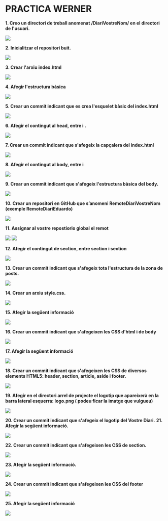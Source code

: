 # PRACTICA WERNER #

**1. Creo un directori de treball anomenat /DiariVostreNom/ en el directori de l'usuari.**

![](images/2.png)

**2. Inicialitzar el repositori buit.**

![](images/3.png)

**3. Crear l'arxiu index.html**

![](images/4.png)

**4. Afegir l'estructura bàsica**

![](images/5.png)

**5. Crear un commit indicant que es crea l'esquelet bàsic del index.html**

![](images/6.png)


**6. Afegir el contingut al head, entre <head> i </head>.**

![](images/7.png)

**7. Crear un commit indicant que s'afegeix la capçalera del index.html**

![](images/8.png)


**8. Afegir el contingut al body, entre <body> i </body>**

![](images/9.png)

**9. Crear un commit indicant que s'afegeix l'estructura bàsica del body.**

![](images/10.png)

**10. Crear un repositori en GitHub que s’anomeni RemoteDiariVostreNom (exemple RemoteDiariEduardo)**

![](images/11.png)

**11. Assignar al vostre repostiorio global el remot**

![](images/12.png)
![](images/13.png)

**12. Afegir el contingut de section, entre section i section**

![](images/14.png)

**13. Crear un commit indicant que s'afegeix tota l'estructura de la zona de posts.**

![](images/15.png)

**14. Crear un arxiu style.css.**

![](images/16.png)

**15. Afegir la següent informació**

![](images/17.png)

**16. Crear un commit indicant que s'afegeixen les CSS d'html i de body**


![](images/18.png)

**17. Afegir la següent informació**


![](images/19.png)

**18. Crear un commit indicant que s'afegeixen les CSS de diversos elements HTML5: header,
section, article, aside i footer.**


![](images/20.png)

**19. Afegir en el directori arrel de projecte el logotip que apareixerà en la barra lateral esquerra:
logo.png ( podeu ficar la imatge que vulgueu)**


![](images/21.png)

**20. Crear un commit indicant que s'afegeix el logotip del Vostre Diari.**
**21. Afegir la següent informació.**


![](images/22.png)

**22. Crear un commit indicant que s'afegeixen les CSS de section.**

![](images/24.png)

**23. Afegir la següent informació.**

![](images/25.png)

**24. Crear un commit indicant que s'afegeixen les CSS del footer**

![](images/26.png)

**25. Afegir la següent informació**

![](images/27.png)

